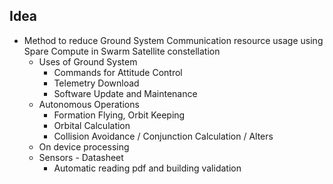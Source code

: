 ## Idea

- Method to reduce Ground System Communication resource usage using Spare Compute in Swarm Satellite constellation
    - Uses of Ground System
        - Commands for Attitude Control
        - Telemetry Download
        - Software Update and Maintenance
    - Autonomous Operations
        - Formation Flying, Orbit Keeping
        - Orbital Calculation
        - Collision Avoidance / Conjunction Calculation / Alters
    - On device processing
    - Sensors - Datasheet 
        - Automatic reading pdf and building validation    